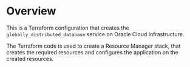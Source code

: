 # Overview 
This is a Terraform configuration that creates the `globally_distributed_database` service on Oracle Cloud Infrastructure. 

The Terraform code is used to create a Resource Manager stack, that creates the required resources and configures the application on the created resources.